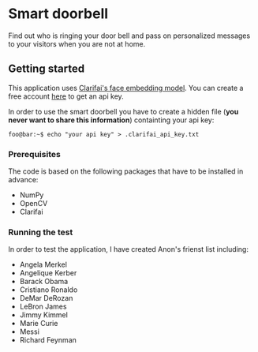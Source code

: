 # Smart doorbell
Find out who is ringing your door bell and pass on personalized messages to your visitors when you are not at home. 

## Getting started
This application uses [Clarifai's face embedding model](https://clarifai.com/models/face-embedding-image-recognition-model-d02b4508df58432fbb84e800597b8959). You can create a free account [here](https://clarifai.com/developer/) to get an api key. 

In order to use the smart doorbell you have to create a hidden file (**you never want to share this information**) containting your api key:
```console
foo@bar:~$ echo "your api key" > .clarifai_api_key.txt 
```

### Prerequisites

The code is based on the following packages that have to be installed in advance:
* NumPy
* OpenCV
* Clarifai 

### Running the test

In order to test the application, I have created Anon's frienst list including:
* Angela Merkel
* Angelique Kerber
* Barack Obama
* Cristiano Ronaldo
* DeMar DeRozan
* LeBron James
* Jimmy Kimmel
* Marie Curie
* Messi
* Richard Feynman
